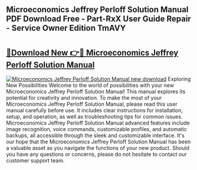 ## Microeconomics Jeffrey Perloff Solution Manual PDF Download Free - Part-RxX User Guide Repair - Service Owner Edition TmAVY

# <h2><a href="http://bc82960.oget.top/?id=Microeconomics+Jeffrey+Perloff+Solution+Manual">🔗Download New 👉🔴 Microeconomics Jeffrey Perloff Solution Manual</a></h2>

[![Microeconomics Jeffrey Perloff Solution Manual new download](https://i.imgur.com/5g1atiW.png)](http://bc82960.oget.top/?id=Microeconomics+Jeffrey+Perloff+Solution+Manual)
Exploring New Possibilities Welcome to the world of possibilities with your new Microeconomics Jeffrey Perloff Solution Manual! This manual explores its potential for creativity and innovation. To make the most of your Microeconomics Jeffrey Perloff Solution Manual, please read this user manual carefully before use. It includes clear instructions for installation, setup, and operation, as well as troubleshooting tips for common issues. Microeconomics Jeffrey Perloff Solution Manual advanced features include image recognition, voice commands, customizable profiles, and automatic backups, all accessible through the sleek and customizable interface. It's our hope that the Microeconomics Jeffrey Perloff Solution Manual has been a valuable asset as you navigate the functions of your new product. Should you have any questions or concerns, please do not hesitate to contact our customer support team.

